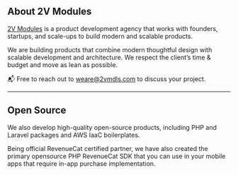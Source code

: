 ## About 2V Modules

[2V Modules](https://2vmodules.com/) is a product development agency that works with founders, startups, and scale-ups to build modern and scalable products.

We are building products that combine modern thoughtful design with scalable development and architecture. We respect the client’s time & budget and move as lean as possible.

📬 Free to reach out to [weare@2vmdls.com](mailto:weare@2vmdls.com) to discuss your project.

---

## Open Source


We also develop high-quality open-source products, including PHP and Laravel packages and AWS IaaC boilerplates.

Being official RevenueCat certified partner, we have also created the primary opensource PHP RevenueCat SDK that you can use in your mobile apps that require in-app purchase implementation.
